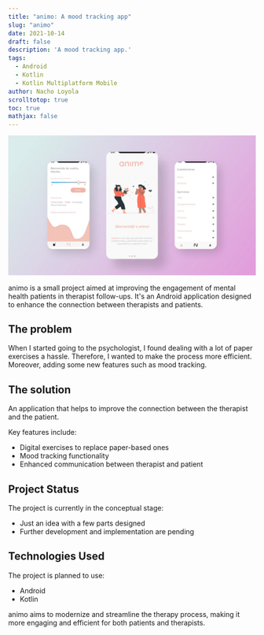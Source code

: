 ```yaml
---
title: "animo: A mood tracking app"
slug: "animo"
date: 2021-10-14
draft: false
description: 'A mood tracking app.'
tags:
  - Android
  - Kotlin
  - Kotlin Multiplatform Mobile
author: Nacho Loyola
scrolltotop: true
toc: true
mathjax: false
---
```


![animo](animo.webp)

animo is a small project aimed at improving the engagement of mental health patients in therapist follow-ups. It's an Android application designed to enhance the connection between therapists and patients.

## The problem

When I started going to the psychologist, I found dealing with a lot of paper exercises a hassle. Therefore, I wanted to make the process more efficient. Moreover, adding some new features such as mood tracking.

## The solution

An application that helps to improve the connection between the therapist and the patient.

Key features include:
- Digital exercises to replace paper-based ones
- Mood tracking functionality
- Enhanced communication between therapist and patient

## Project Status

The project is currently in the conceptual stage:
- Just an idea with a few parts designed
- Further development and implementation are pending

## Technologies Used

The project is planned to use:
- Android
- Kotlin

animo aims to modernize and streamline the therapy process, making it more engaging and efficient for both patients and therapists.